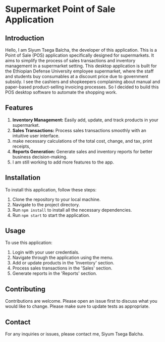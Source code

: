 # Supermarket Point of Sale Application

## Introduction

Hello, I am Siyum Tsega Balcha, the developer of this application. This is a Point of Sale (POS) application specifically designed for supermarkets. It aims to simplify the process of sales transactions and inventory management in a supermarket setting. This desktop application is built for the Ethiopian Defense University employee supermarket, where the staff and students buy consumables at a discount price due to government subsidy. I see the cashiers and shopkeepers complaining about manual and paper-based product-selling invoicing processes. So I decided to build this POS desktop software to automate the shopping work.

## Features

1. **Inventory Management:** Easily add, update, and track products in your supermarket.
2. **Sales Transactions:** Process sales transactions smoothly with an intuitive user interface.
3. make necessary calculations of the total cost, change, and tax, print receipts,
4. **Reports Generation:** Generate sales and inventory reports for better business decision-making.
5. I am still working to add more features to the app.

## Installation

To install this application, follow these steps:

1. Clone the repository to your local machine.
2. Navigate to the project directory.
3. Run `npm install` to install all the necessary dependencies.
4. Run `npm start` to start the application.

## Usage

To use this application:

1. Login with your user credentials.
2. Navigate through the application using the menu.
3. Add or update products in the 'Inventory' section.
4. Process sales transactions in the 'Sales' section.
5. Generate reports in the 'Reports' section.

## Contributing

Contributions are welcome. Please open an issue first to discuss what you would like to change. Please make sure to update tests as appropriate.

## Contact

For any inquiries or issues, please contact me, Siyum Tsega Balcha.

